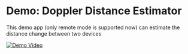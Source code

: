 # Demo: Doppler Distance Estimator
This demo app (only remote mode is supported now) can estimate the distance change between two devices


[![Demo Video](/Resource/screenshot_youtube.png?raw=true)](https://youtu.be/At8imJVRDq4 "Demo")
